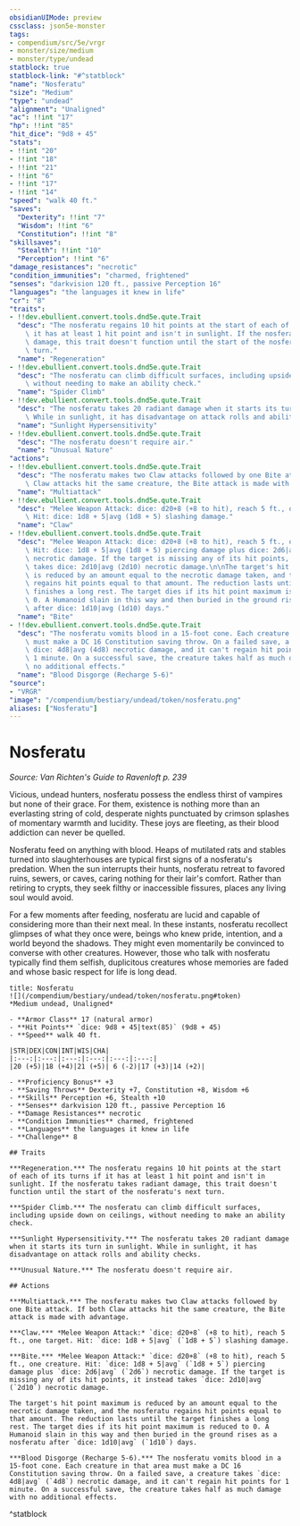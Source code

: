 ```yaml
---
obsidianUIMode: preview
cssclass: json5e-monster
tags:
- compendium/src/5e/vrgr
- monster/size/medium
- monster/type/undead
statblock: true
statblock-link: "#^statblock"
"name": "Nosferatu"
"size": "Medium"
"type": "undead"
"alignment": "Unaligned"
"ac": !!int "17"
"hp": !!int "85"
"hit_dice": "9d8 + 45"
"stats":
- !!int "20"
- !!int "18"
- !!int "21"
- !!int "6"
- !!int "17"
- !!int "14"
"speed": "walk 40 ft."
"saves":
  "Dexterity": !!int "7"
  "Wisdom": !!int "6"
  "Constitution": !!int "8"
"skillsaves":
  "Stealth": !!int "10"
  "Perception": !!int "6"
"damage_resistances": "necrotic"
"condition_immunities": "charmed, frightened"
"senses": "darkvision 120 ft., passive Perception 16"
"languages": "the languages it knew in life"
"cr": "8"
"traits":
- !!dev.ebullient.convert.tools.dnd5e.qute.Trait
  "desc": "The nosferatu regains 10 hit points at the start of each of its turns if\
    \ it has at least 1 hit point and isn't in sunlight. If the nosferatu takes radiant\
    \ damage, this trait doesn't function until the start of the nosferatu's next\
    \ turn."
  "name": "Regeneration"
- !!dev.ebullient.convert.tools.dnd5e.qute.Trait
  "desc": "The nosferatu can climb difficult surfaces, including upside down on ceilings,\
    \ without needing to make an ability check."
  "name": "Spider Climb"
- !!dev.ebullient.convert.tools.dnd5e.qute.Trait
  "desc": "The nosferatu takes 20 radiant damage when it starts its turn in sunlight.\
    \ While in sunlight, it has disadvantage on attack rolls and ability checks."
  "name": "Sunlight Hypersensitivity"
- !!dev.ebullient.convert.tools.dnd5e.qute.Trait
  "desc": "The nosferatu doesn't require air."
  "name": "Unusual Nature"
"actions":
- !!dev.ebullient.convert.tools.dnd5e.qute.Trait
  "desc": "The nosferatu makes two Claw attacks followed by one Bite attack. If both\
    \ Claw attacks hit the same creature, the Bite attack is made with advantage."
  "name": "Multiattack"
- !!dev.ebullient.convert.tools.dnd5e.qute.Trait
  "desc": "Melee Weapon Attack: dice: d20+8 (+8 to hit), reach 5 ft., one target.\
    \ Hit: dice: 1d8 + 5|avg (1d8 + 5) slashing damage."
  "name": "Claw"
- !!dev.ebullient.convert.tools.dnd5e.qute.Trait
  "desc": "Melee Weapon Attack: dice: d20+8 (+8 to hit), reach 5 ft., one creature.\
    \ Hit: dice: 1d8 + 5|avg (1d8 + 5) piercing damage plus dice: 2d6|avg (2d6)\
    \ necrotic damage. If the target is missing any of its hit points, it instead\
    \ takes dice: 2d10|avg (2d10) necrotic damage.\n\nThe target's hit point maximum\
    \ is reduced by an amount equal to the necrotic damage taken, and the nosferatu\
    \ regains hit points equal to that amount. The reduction lasts until the target\
    \ finishes a long rest. The target dies if its hit point maximum is reduced to\
    \ 0. A Humanoid slain in this way and then buried in the ground rises as a nosferatu\
    \ after dice: 1d10|avg (1d10) days."
  "name": "Bite"
- !!dev.ebullient.convert.tools.dnd5e.qute.Trait
  "desc": "The nosferatu vomits blood in a 15-foot cone. Each creature in that area\
    \ must make a DC 16 Constitution saving throw. On a failed save, a creature takes\
    \ dice: 4d8|avg (4d8) necrotic damage, and it can't regain hit points for\
    \ 1 minute. On a successful save, the creature takes half as much damage with\
    \ no additional effects."
  "name": "Blood Disgorge (Recharge 5-6)"
"source":
- "VRGR"
"image": "/compendium/bestiary/undead/token/nosferatu.png"
aliases: ["Nosferatu"]
---
```

# Nosferatu
*Source: Van Richten's Guide to Ravenloft p. 239*  

Vicious, undead hunters, nosferatu possess the endless thirst of vampires but none of their grace. For them, existence is nothing more than an everlasting string of cold, desperate nights punctuated by crimson splashes of momentary warmth and lucidity. These joys are fleeting, as their blood addiction can never be quelled.

Nosferatu feed on anything with blood. Heaps of mutilated rats and stables turned into slaughterhouses are typical first signs of a nosferatu's predation. When the sun interrupts their hunts, nosferatu retreat to favored ruins, sewers, or caves, caring nothing for their lair's comfort. Rather than retiring to crypts, they seek filthy or inaccessible fissures, places any living soul would avoid.

For a few moments after feeding, nosferatu are lucid and capable of considering more than their next meal. In these instants, nosferatu recollect glimpses of what they once were, beings who knew pride, intention, and a world beyond the shadows. They might even momentarily be convinced to converse with other creatures. However, those who talk with nosferatu typically find them selfish, duplicitous creatures whose memories are faded and whose basic respect for life is long dead.

```ad-statblock
title: Nosferatu
![](/compendium/bestiary/undead/token/nosferatu.png#token)
*Medium undead, Unaligned*

- **Armor Class** 17 (natural armor)
- **Hit Points** `dice: 9d8 + 45|text(85)` (9d8 + 45) 
- **Speed** walk 40 ft.

|STR|DEX|CON|INT|WIS|CHA|
|:---:|:---:|:---:|:---:|:---:|:---:|
|20 (+5)|18 (+4)|21 (+5)| 6 (-2)|17 (+3)|14 (+2)|

- **Proficiency Bonus** +3
- **Saving Throws** Dexterity +7, Constitution +8, Wisdom +6
- **Skills** Perception +6, Stealth +10
- **Senses** darkvision 120 ft., passive Perception 16
- **Damage Resistances** necrotic
- **Condition Immunities** charmed, frightened
- **Languages** the languages it knew in life
- **Challenge** 8

## Traits

***Regeneration.*** The nosferatu regains 10 hit points at the start of each of its turns if it has at least 1 hit point and isn't in sunlight. If the nosferatu takes radiant damage, this trait doesn't function until the start of the nosferatu's next turn.

***Spider Climb.*** The nosferatu can climb difficult surfaces, including upside down on ceilings, without needing to make an ability check.

***Sunlight Hypersensitivity.*** The nosferatu takes 20 radiant damage when it starts its turn in sunlight. While in sunlight, it has disadvantage on attack rolls and ability checks.

***Unusual Nature.*** The nosferatu doesn't require air.

## Actions

***Multiattack.*** The nosferatu makes two Claw attacks followed by one Bite attack. If both Claw attacks hit the same creature, the Bite attack is made with advantage.

***Claw.*** *Melee Weapon Attack:* `dice: d20+8` (+8 to hit), reach 5 ft., one target. Hit: `dice: 1d8 + 5|avg` (`1d8 + 5`) slashing damage.

***Bite.*** *Melee Weapon Attack:* `dice: d20+8` (+8 to hit), reach 5 ft., one creature. Hit: `dice: 1d8 + 5|avg` (`1d8 + 5`) piercing damage plus `dice: 2d6|avg` (`2d6`) necrotic damage. If the target is missing any of its hit points, it instead takes `dice: 2d10|avg` (`2d10`) necrotic damage.

The target's hit point maximum is reduced by an amount equal to the necrotic damage taken, and the nosferatu regains hit points equal to that amount. The reduction lasts until the target finishes a long rest. The target dies if its hit point maximum is reduced to 0. A Humanoid slain in this way and then buried in the ground rises as a nosferatu after `dice: 1d10|avg` (`1d10`) days.

***Blood Disgorge (Recharge 5-6).*** The nosferatu vomits blood in a 15-foot cone. Each creature in that area must make a DC 16 Constitution saving throw. On a failed save, a creature takes `dice: 4d8|avg` (`4d8`) necrotic damage, and it can't regain hit points for 1 minute. On a successful save, the creature takes half as much damage with no additional effects.
```
^statblock